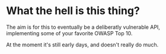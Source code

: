 What the hell is this thing?
============================

The aim is for this to eventually be a deliberatly vulnerable API, implementing some of your favorite OWASP Top 10.

At the moment it's still early days, and doesn't really do much.
